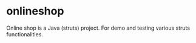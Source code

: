 # onlineshop
Online shop is a Java (struts) project. For demo and testing various struts functionalities.
